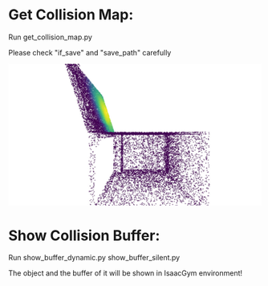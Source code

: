 # Get Collision Map:
Run get_collision_map.py 

Please check "if_save" and "save_path" carefully


![](Images/2022-03-25-16-07-46.png)
# Show Collision Buffer:

Run show_buffer_dynamic.py
show_buffer_silent.py

The object and the buffer of it will be shown in IsaacGym environment!